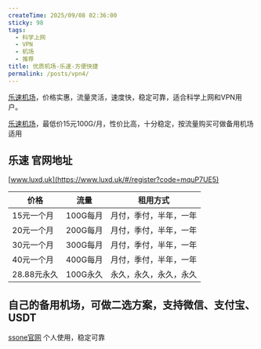 ```yaml
---
createTime: 2025/09/08 02:36:00
sticky: 98
tags:
  - 科学上网
  - VPN
  - 机场
  - 推荐
title: 优质机场-乐速-方便快捷
permalink: /posts/vpn4/
---
```


[乐速机场](https://www.luxd.uk/#/register?code=mquP7UE5)，价格实惠，流量灵活，速度快，稳定可靠，适合科学上网和VPN用户。

<!-- more -->


[乐速机场](https://www.luxd.uk/#/register?code=mquP7UE5)，最低价15元100G/月，性价比高，十分稳定，按流量购买可做备用机场适用

## 乐速 官网地址

[www.luxd.uk](https://www.luxd.uk/#/register?code=mquP7UE5)


|价格|流量|租用方式|
|---|---|---|
|15元一个月|100G每月|月付，季付，半年，一年|
|20元一个月|200G每月|月付，季付，半年，一年|
|30元一个月|300G每月|月付，季付，半年，一年|
|40元一个月|400G每月|月付，季付，半年，一年|
|28.88元永久|100G永久|永久，永久，永久，永久|

## 自己的备用机场，可做二选方案，支持微信、支付宝、USDT


[ssone官网](https://hello-ssone.com/register?aff=QpXdVaKY) 个人使用，稳定可靠